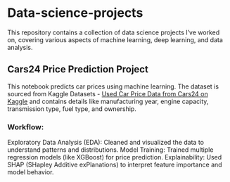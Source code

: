 # Data-science-projects
This repository contains a collection of data science projects I’ve worked on, covering various aspects of machine learning, deep learning, and data analysis.

## Cars24 Price Prediction Project
This notebook predicts car prices using machine learning. The dataset is sourced from Kaggle Datasets - [Used Car Price Data from Cars24 on Kaggle](https://www.kaggle.com/datasets/amanrajput16/used-car-price-data-from-cars24) and contains details like manufacturing year, engine capacity, transmission type, fuel type, and ownership.
### Workflow:
Exploratory Data Analysis (EDA): Cleaned and visualized the data to understand patterns and distributions.
Model Training: Trained multiple regression models (like XGBoost) for price prediction.
Explainability: Used SHAP (SHapley Additive exPlanations) to interpret feature importance and model behavior.
